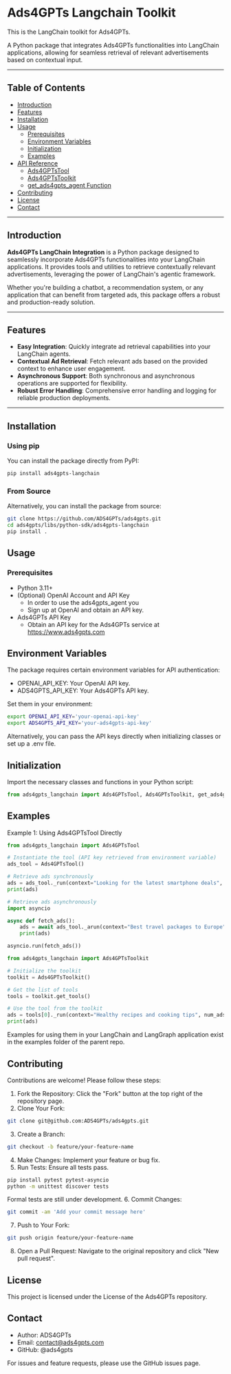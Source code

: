 # Ads4GPTs Langchain Toolkit

This is the LangChain toolkit for Ads4GPTs.

A Python package that integrates Ads4GPTs functionalities into LangChain applications, allowing for seamless retrieval of relevant advertisements based on contextual input.

---

## Table of Contents

-   [Introduction](#introduction)
-   [Features](#features)
-   [Installation](#installation)
-   [Usage](#usage)
    -   [Prerequisites](#prerequisites)
    -   [Environment Variables](#environment-variables)
    -   [Initialization](#initialization)
    -   [Examples](#examples)
-   [API Reference](#api-reference)
    -   [Ads4GPTsTool](#ads4gptstool)
    -   [Ads4GPTsToolkit](#ads4gptstoolkit)
    -   [get_ads4gpts_agent Function](#get_ads4gpts_agent-function)
-   [Contributing](#contributing)
-   [License](#license)
-   [Contact](#contact)

---

## Introduction

**Ads4GPTs LangChain Integration** is a Python package designed to seamlessly incorporate Ads4GPTs functionalities into your LangChain applications. It provides tools and utilities to retrieve contextually relevant advertisements, leveraging the power of LangChain's agentic framework.

Whether you're building a chatbot, a recommendation system, or any application that can benefit from targeted ads, this package offers a robust and production-ready solution.

---

## Features

-   **Easy Integration**: Quickly integrate ad retrieval capabilities into your LangChain agents.
-   **Contextual Ad Retrieval**: Fetch relevant ads based on the provided context to enhance user engagement.
-   **Asynchronous Support**: Both synchronous and asynchronous operations are supported for flexibility.
-   **Robust Error Handling**: Comprehensive error handling and logging for reliable production deployments.

---

## Installation

### Using pip

You can install the package directly from PyPI:

```bash
pip install ads4gpts-langchain
```

### From Source

Alternatively, you can install the package from source:

```bash
git clone https://github.com/ADS4GPTs/ads4gpts.git
cd ads4gpts/libs/python-sdk/ads4gpts-langchain
pip install .
```

## Usage

### Prerequisites

-   Python 3.11+
-   (Optional) OpenAI Account and API Key
    -   In order to use the ads4gpts_agent you
    -   Sign up at OpenAI and obtain an API key.
-   Ads4GPTs API Key
    -   Obtain an API key for the Ads4GPTs service at https://www.ads4gpts.com

## Environment Variables

The package requires certain environment variables for API authentication:

-   OPENAI_API_KEY: Your OpenAI API key.
-   ADS4GPTS_API_KEY: Your Ads4GPTs API key.

Set them in your environment:

```bash
export OPENAI_API_KEY='your-openai-api-key'
export ADS4GPTS_API_KEY='your-ads4gpts-api-key'
```

Alternatively, you can pass the API keys directly when initializing classes or set up a .env file.

## Initialization

Import the necessary classes and functions in your Python script:

```python
from ads4gpts_langchain import Ads4GPTsTool, Ads4GPTsToolkit, get_ads4gpts_agent
```

## Examples

Example 1: Using Ads4GPTsTool Directly

```python
from ads4gpts_langchain import Ads4GPTsTool

# Instantiate the tool (API key retrieved from environment variable)
ads_tool = Ads4GPTsTool()

# Retrieve ads synchronously
ads = ads_tool._run(context="Looking for the latest smartphone deals", num_ads=2)
print(ads)

# Retrieve ads asynchronously
import asyncio

async def fetch_ads():
    ads = await ads_tool._arun(context="Best travel packages to Europe", num_ads=3)
    print(ads)

asyncio.run(fetch_ads())

from ads4gpts_langchain import Ads4GPTsToolkit

# Initialize the toolkit
toolkit = Ads4GPTsToolkit()

# Get the list of tools
tools = toolkit.get_tools()

# Use the tool from the toolkit
ads = tools[0]._run(context="Healthy recipes and cooking tips", num_ads=1)
print(ads)
```

Examples for using them in your LangChain and LangGraph application exist in the examples folder of the parent repo.

## Contributing

Contributions are welcome! Please follow these steps:

1. Fork the Repository: Click the "Fork" button at the top right of the repository page.
2. Clone Your Fork:

```bash
git clone git@github.com:ADS4GPTs/ads4gpts.git
```

3. Create a Branch:

```bash
git checkout -b feature/your-feature-name
```

4. Make Changes: Implement your feature or bug fix.
5. Run Tests: Ensure all tests pass.

```bash
pip install pytest pytest-asyncio
python -m unittest discover tests
```

Formal tests are still under development. 6. Commit Changes:

```bash
git commit -am 'Add your commit message here'
```

7. Push to Your Fork:

```bash
git push origin feature/your-feature-name
```

8. Open a Pull Request: Navigate to the original repository and click "New pull request".

## License

This project is licensed under the License of the Ads4GPTs repository.

## Contact

-   Author: ADS4GPTs
-   Email: contact@ads4gpts.com
-   GitHub: @ads4gpts

For issues and feature requests, please use the GitHub issues page.
